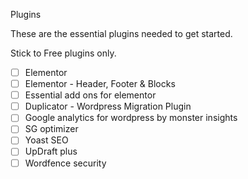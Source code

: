 Plugins

These are the essential plugins needed to get started.

Stick to Free plugins only.

- [ ]  Elementor
- [ ]  Elementor - Header, Footer & Blocks
- [ ]  Essential add ons for elementor
- [ ]  Duplicator - Wordpress Migration Plugin
- [ ]  Google analytics for wordpress by monster insights
- [ ]  SG optimizer
- [ ]  Yoast SEO
- [ ]  UpDraft plus
- [ ]  Wordfence security